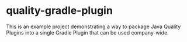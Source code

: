 # quality-gradle-plugin
This is an example project demonstrating a way to package Java Quality Plugins into a single Gradle Plugin that can be used company-wide.
